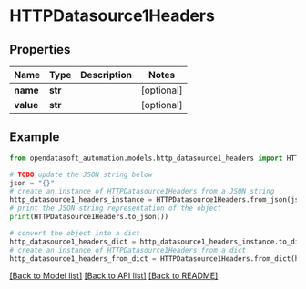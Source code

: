 # HTTPDatasource1Headers


## Properties

Name | Type | Description | Notes
------------ | ------------- | ------------- | -------------
**name** | **str** |  | [optional] 
**value** | **str** |  | [optional] 

## Example

```python
from opendatasoft_automation.models.http_datasource1_headers import HTTPDatasource1Headers

# TODO update the JSON string below
json = "{}"
# create an instance of HTTPDatasource1Headers from a JSON string
http_datasource1_headers_instance = HTTPDatasource1Headers.from_json(json)
# print the JSON string representation of the object
print(HTTPDatasource1Headers.to_json())

# convert the object into a dict
http_datasource1_headers_dict = http_datasource1_headers_instance.to_dict()
# create an instance of HTTPDatasource1Headers from a dict
http_datasource1_headers_from_dict = HTTPDatasource1Headers.from_dict(http_datasource1_headers_dict)
```
[[Back to Model list]](../README.md#documentation-for-models) [[Back to API list]](../README.md#documentation-for-api-endpoints) [[Back to README]](../README.md)


